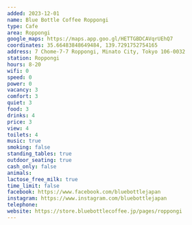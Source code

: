 ```yaml
---
added: 2023-12-01
name: Blue Bottle Coffee Roppongi
type: Cafe
area: Roppongi
google_maps: https://maps.app.goo.gl/HETTGBDCAVqrUEhQ7
coordinates: 35.66483848649484, 139.7291752754165
address: 7 Chome-7-7 Roppongi, Minato City, Tokyo 106-0032
station: Roppongi
hours: 8-20
wifi: 0
speed: 0
power: 0
vacancy: 3
comfort: 3
quiet: 3
food: 3
drinks: 4
price: 3
view: 4
toilets: 4
music: true
smoking: false
standing_tables: true
outdoor_seating: true
cash_only: false
animals: 
lactose_free_milk: true
time_limit: false
facebook: https://www.facebook.com/bluebottlejapan
instagram: https://www.instagram.com/bluebottlejapan 
telephone: 
website: https://store.bluebottlecoffee.jp/pages/roppongi
---
```

